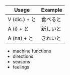 |Usage|Example|
|-|-|
|V (dic.) + と|食べると|
|A (i) + と|新しいと|
|A (na) + と|きれいと|

- machine functions
- directions
- seasons
- feelings